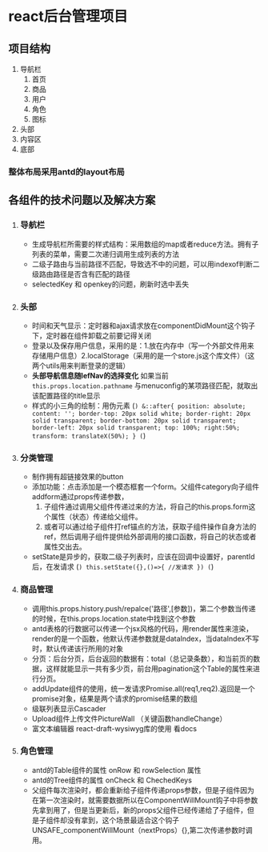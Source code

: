 # react后台管理项目

## 项目结构
1. 导航栏
   1. 首页
   2. 商品
   3. 用户
   4. 角色
   5. 图标
2. 头部
3. 内容区
4. 底部

### 整体布局采用antd的layout布局

## 各组件的技术问题以及解决方案
1. ### 导航栏
    - 生成导航栏所需要的样式结构：采用数组的map或者reduce方法。拥有子列表的菜单，需要二次递归调用生成列表的方法
    - 二级子路由与当前路径不匹配，导致选不中的问题，可以用indexof判断二级路由路径是否含有匹配的路径
    - selectedKey 和 openkey的问题，刷新时选中丢失

2. ### 头部
    - 时间和天气显示：定时器和ajax请求放在componentDidMount这个钩子下，定时器在组件卸载之前要记得关闭
    - 登录以及保存用户信息，采用的是：1.放在内存中（写一个外部文件用来存储用户信息）2.localStorage（采用的是一个store.js这个库文件）（这两个utils用来判断登录的逻辑）
    - **头部导航信息随lefNav的选择变化**  如果当前 ` this.props.location.pathname ` 与menuconfig的某项路径匹配，就取出该配置路径的title显示
    - 样式的小三角的绘制：用伪元素 
    (```)
    &::after{
                position: absolute;
                content: '';
                border-top: 20px solid white;
                border-right: 20px solid transparent;
                border-bottom: 20px solid transparent;
                border-left: 20px solid transparent;
                top: 100%;
                right:50%;
                transform: translateX(50%);
            }
    (```)

3. ### 分类管理
    - 制作拥有超链接效果的button
    - 添加功能：点击添加是一个模态框套一个form。父组件category向子组件addform通过props传递参数，
       1. 子组件通过调用父组件传递过来的方法，将自己的this.props.form这个属性（状态）传递给父组件。
       2. 或者可以通过给子组件打ref锚点的方法，获取子组件操作自身方法的ref，然后调用子组件提供给外部调用的接口函数，将自己的状态或者属性交出去。
    - setState是异步的，获取二级子列表时，应该在回调中设置好，parentId后，在发请求
        (```)
        this.setState({},()=>{
            //发请求
        })
        (```)

4. ### 商品管理
    - 调用this.props.history.push/repalce('路径',[参数])，第二个参数当传递的时候，在this.props.location.state中找到这个参数
    - antd表格的行数据可以传递一个jsx风格的代码，用render属性来渲染，render的是一个函数，他默认传递参数就是dataIndex，当dataIndex不写时，默认传递该行所用的对象
    - 分页：后台分页，后台返回的数据有：total（总记录条数），和当前页的数据，这样就能显示一共有多少页，前台用pagination这个Table的属性来进行分页。
    - addUpdate组件的使用，统一发请求Promise.all(req1,req2).返回是一个promise对象，结果是两个请求的promise结果的数组
    - 级联列表显示Cascader
    - Upload组件上传文件PictureWall   （关键函数handleChange）
    - 富文本编辑器 react-draft-wysiwyg库的使用  看docs

5. ### 角色管理
    - antd的Table组件的属性 onRow 和 rowSelection 属性
    - antd的Tree组件的属性 onCheck 和 ChechedKeys
    - 父组件每次渲染时，都会重新给子组件传递props参数，但是子组件因为在第一次渲染时，就需要数据所以在ComponentWillMount钩子中将参数先拿到用了，但是当更新后，新的props父组件已经传递给了子组件，但是子组件却没有拿到，这个场景最适合这个钩子UNSAFE_componentWillMount（nextProps）{},第二次传递参数时调用。

